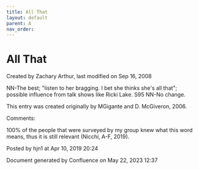```yaml
---
title: All That
layout: default
parent: A
nav_order:
---
```


# All That

Created by  Zachary Arthur, last modified on Sep 16, 2008

NN-The best; &quot;listen to her bragging. I bet she thinks she's all that&quot;; possible influence from talk shows like Ricki Lake. S95 NN-No change. 

This entry was created originally by MGigante and D. McGiveron, 2006.

Comments:

100% of the people that were surveyed by my group knew what this word means, thus it is still relevant (Nicchi, A-F, 2019). 

Posted by hjn1 at Apr 10, 2019 20:24

Document generated by Confluence on May 22, 2023 12:37


